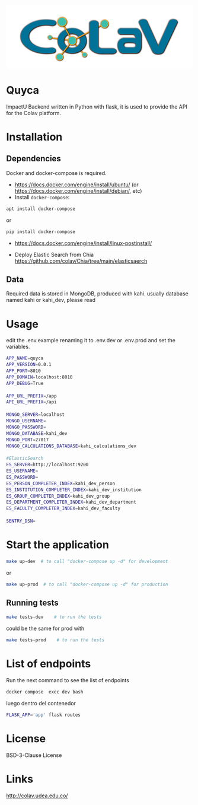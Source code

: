 <center><img src="https://raw.githubusercontent.com/colav/colav.github.io/master/img/Logo.png"/></center>

# Quyca
ImpactU Backend written in Python with flask, it is used to provide the API for the Colav platform.


# Installation

## Dependencies
Docker and docker-compose is required.
* https://docs.docker.com/engine/install/ubuntu/ (or https://docs.docker.com/engine/install/debian/, etc)
* Install `docker-compose`:  
```bash
apt install docker-compose
```
or
```bash
pip install docker-compose
```

* https://docs.docker.com/engine/install/linux-postinstall/

* Deploy Elastic Search from Chia https://github.com/colav/Chia/tree/main/elasticsaerch


## Data 
Required data is stored in MongoDB, produced with kahi.
usually  database named kahi or kahi_dev, please read 



# Usage
edit the .env.example  renaming it to .env.dev or .env.prod and set the variables.

```bash
APP_NAME=quyca
APP_VERSION=0.0.1
APP_PORT=8010
APP_DOMAIN=localhost:8010
APP_DEBUG=True

APP_URL_PREFIX=/app
API_URL_PREFIX=/api

MONGO_SERVER=localhost
MONGO_USERNAME=
MONGO_PASSWORD=
MONGO_DATABASE=kahi_dev
MONGO_PORT=27017
MONGO_CALCULATIONS_DATABASE=kahi_calculations_dev

#ElasticSearch
ES_SERVER=http://localhost:9200
ES_USERNAME=
ES_PASSWORD=
ES_PERSON_COMPLETER_INDEX=kahi_dev_person
ES_INSTITUTION_COMPLETER_INDEX=kahi_dev_institution
ES_GROUP_COMPLETER_INDEX=kahi_dev_group
ES_DEPARTMENT_COMPLETER_INDEX=kahi_dev_department
ES_FACULTY_COMPLETER_INDEX=kahi_dev_faculty

SENTRY_DSN=
```

# Start the application
```bash
make up-dev  # to call "docker-compose up -d" for development
```
or
```bash
make up-prod  # to call "docker-compose up -d" for production
```

## Running tests
```bash
make tests-dev    # to run the tests
```
could be the same for prod with 
```bash
make tests-prod    # to run the tests
```

# List of endpoints
Run the next command to see the list of endpoints
```bash
docker compose  exec dev bash
```
luego dentro del contenedor
```bash
FLASK_APP='app' flask routes
```

# License
BSD-3-Clause License

# Links
http://colav.udea.edu.co/



